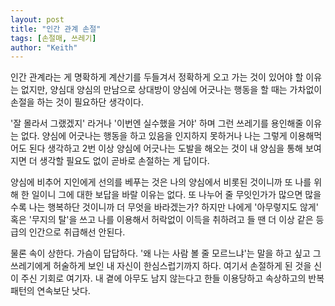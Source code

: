 ```yaml
---
layout: post
title: "인간 관계 손절"
tags: [손절매, 쓰레기]
author: "Keith"
---
```


인간 관계라는 게 명확하게 계산기를 두들겨서 정확하게 오고 가는 것이 있어야 할 이유는 없지만, 양심대 양심의 만남으로 상대방이 양심에 어긋나는 행동을 할 때는 가차없이 손절을 하는 것이 필요하단 생각이다.

'잘 몰라서 그랬겠지' 라거나 '이번엔 실수했을 거야' 하며 그런 쓰레기를 용인해줄 이유는 없다. 양심에 어긋나는 행동을 하고 있음을 인지하지 못하거나 나는 그렇게 이용해먹어도 된다 생각하고 2번 이상 양심에 어긋나는 도발을 해오는 것이 내 양심을 통해 보여지면 더 생각할 필요도 없이 곧바로 손절하는 게 답이다.

양심에 비추어 지인에게 선의를 베푸는 것은 나의 양심에서 비롯된 것이니까 또 나를 위해 한 일이니 그에 대한 보답을 바랄 이유는 없다. 또 나누어 줄 무잇인가가 많으면 많을 수록 나는 행복하단 것이니까 더 무엇을 바라겠는가? 하지만 나에게 '아무렇지도 않게' 혹은 '무지의 탈'을 쓰고 나를 이용해서 허락없이 이득을 취하려고 들 땐 더 이상 같은 등급의 인간으로 취급해선 안된다. 

물론 속이 상한다. 가슴이 답답하다. '왜 나는 사람 볼 줄 모르느냐'는 말을 하고 싶고 그 쓰레기에게 허술하게 보인 내 자신이 한심스럽기까지 하다. 여기서 손절하게 된 것을 신이 주신 기회로 여기자. 내 곁에 아무도 남지 않는다고 한들 이용당하고 속상하고의 반복 패턴의 연속보단 낫다.
